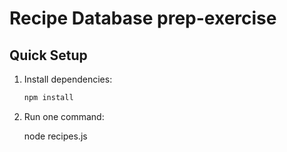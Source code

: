 # Recipe Database prep-exercise

## Quick Setup

1. Install dependencies:
   ```bash
   npm install

2. Run one command: 

   node recipes.js
